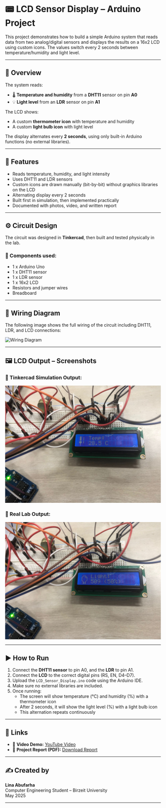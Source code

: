 # 📟 LCD Sensor Display – Arduino Project

This project demonstrates how to build a simple Arduino system that reads data from two analog/digital sensors and displays the results on a 16x2 LCD using custom icons. The values switch every 2 seconds between temperature/humidity and light level.

---

## 🧠 Overview

The system reads:
- 🌡️ **Temperature and humidity** from a **DHT11** sensor on pin **A0**
- 💡 **Light level** from an **LDR** sensor on pin **A1**

The LCD shows:
- A custom **thermometer icon** with temperature and humidity
- A custom **light bulb icon** with light level

The display alternates every **2 seconds**, using only built-in Arduino functions (no external libraries).

---

## 🔧 Features

- Reads temperature, humidity, and light intensity
- Uses DHT11 and LDR sensors
- Custom icons are drawn manually (bit-by-bit) without graphics libraries on the LCD
- Alternating display every 2 seconds
- Built first in simulation, then implemented practically
- Documented with photos, video, and written report

---

## ⚙️ Circuit Design

The circuit was designed in **Tinkercad**, then built and tested physically in the lab.

### 🧰 Components used:
- 1 x Arduino Uno
- 1 x DHT11 sensor
- 1 x LDR sensor
- 1 x 16x2 LCD
- Resistors and jumper wires
- Breadboard

---

## 🔌 Wiring Diagram

The following image shows the full wiring of the circuit including DHT11, LDR, and LCD connections:

![Wiring Diagram](photos/wiring_diagram.jpg)

---

## 🖼️ LCD Output – Screenshots

### 🔹 Tinkercad Simulation Output:
![Tinkercad LCD Screenshot](photos/tinkercad_lcd.jpg)

### 🔹 Real Lab Output:
![Lab LCD Screenshot](photos/lab_lcd.jpg)

---

## ▶️ How to Run

1. Connect the **DHT11 sensor** to pin A0, and the **LDR** to pin A1.
2. Connect the **LCD** to the correct digital pins (RS, EN, D4–D7).
3. Upload the `LCD_Sensor_Display.ino` code using the Arduino IDE.
4. Make sure no external libraries are included.
5. Once running:
   - The screen will show temperature (°C) and humidity (%) with a thermometer icon
   - After 2 seconds, it will show the light level (%) with a light bulb icon
   - This alternation repeats continuously

---

## 🔗 Links

- 🎥 **Video Demo:** [YouTube Video](https://www.youtube.com/watch?v=1YcE6VmyJNA)
- 📄 **Project Report (PDF):** [Download Report](file:///C:/Users/Lenovo/Downloads/Arduino_Temperature_Light_Sensor_Documentation_(1).pdf)

---

## ✍️ Created by

**Lina Abufarha**  
Computer Engineering Student – Birzeit University  
May 2025

---

